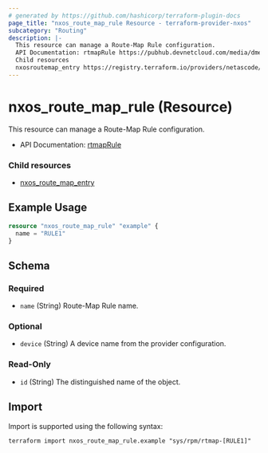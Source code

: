 ```yaml
---
# generated by https://github.com/hashicorp/terraform-plugin-docs
page_title: "nxos_route_map_rule Resource - terraform-provider-nxos"
subcategory: "Routing"
description: |-
  This resource can manage a Route-Map Rule configuration.
  API Documentation: rtmapRule https://pubhub.devnetcloud.com/media/dme-docs-10-2-2/docs/Routing%20and%20Forwarding/rtmap:Rule/
  Child resources
  nxosroutemap_entry https://registry.terraform.io/providers/netascode/nxos/latest/docs/resources/route_map_entry
---
```


# nxos_route_map_rule (Resource)

This resource can manage a Route-Map Rule configuration.

- API Documentation: [rtmapRule](https://pubhub.devnetcloud.com/media/dme-docs-10-2-2/docs/Routing%20and%20Forwarding/rtmap:Rule/)

### Child resources

- [nxos_route_map_entry](https://registry.terraform.io/providers/netascode/nxos/latest/docs/resources/route_map_entry)

## Example Usage

```terraform
resource "nxos_route_map_rule" "example" {
  name = "RULE1"
}
```

<!-- schema generated by tfplugindocs -->
## Schema

### Required

- `name` (String) Route-Map Rule name.

### Optional

- `device` (String) A device name from the provider configuration.

### Read-Only

- `id` (String) The distinguished name of the object.

## Import

Import is supported using the following syntax:

```shell
terraform import nxos_route_map_rule.example "sys/rpm/rtmap-[RULE1]"
```
